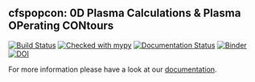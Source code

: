 cfspopcon: 0D Plasma Calculations & Plasma OPerating CONtours
--------------------------------------------------------------

[![Build Status](https://github.com/cfs-energy/cfspopcon/actions/workflows/workflow_actions.yml/badge.svg)](https://github.com/cfs-energy/cfspopcon/actions)
[![Checked with mypy](http://www.mypy-lang.org/static/mypy_badge.svg)](http://mypy-lang.org/)
[![Documentation Status](https://readthedocs.org/projects/cfspopcon/badge/?version=latest)](https://cfspopcon.readthedocs.io/en/latest/?badge=latest)
[![Binder](https://mybinder.org/badge_logo.svg)](https://mybinder.org/v2/gh/cfs-energy/cfspopcon/HEAD)
[![DOI](https://zenodo.org/badge/DOI/10.5281/zenodo.10054880.svg)](https://doi.org/10.5281/zenodo.10054880)

For more information please have a look at our [documentation](https://cfspopcon.readthedocs.io/en/latest/).
